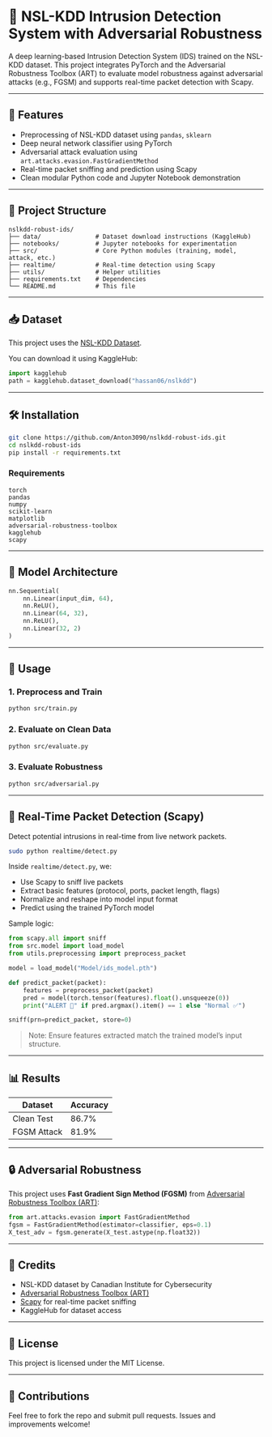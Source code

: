 # 🔐 NSL-KDD Intrusion Detection System with Adversarial Robustness

A deep learning-based Intrusion Detection System (IDS) trained on the NSL-KDD dataset. This project integrates PyTorch and the Adversarial Robustness Toolbox (ART) to evaluate model robustness against adversarial attacks (e.g., FGSM) and supports real-time packet detection with Scapy.

---

## 📌 Features

- Preprocessing of NSL-KDD dataset using `pandas`, `sklearn`
- Deep neural network classifier using PyTorch
- Adversarial attack evaluation using `art.attacks.evasion.FastGradientMethod`
- Real-time packet sniffing and prediction using Scapy
- Clean modular Python code and Jupyter Notebook demonstration

---

## 📁 Project Structure

```
nslkdd-robust-ids/
├── data/               # Dataset download instructions (KaggleHub)
├── notebooks/          # Jupyter notebooks for experimentation
├── src/                # Core Python modules (training, model, attack, etc.)
├── realtime/           # Real-time detection using Scapy
├── utils/              # Helper utilities
├── requirements.txt    # Dependencies
└── README.md           # This file
```

---

## 📥 Dataset

This project uses the [NSL-KDD Dataset](https://www.unb.ca/cic/datasets/nsl.html).

You can download it using KaggleHub:

```python
import kagglehub
path = kagglehub.dataset_download("hassan06/nslkdd")
```

---

## 🛠️ Installation

```bash
git clone https://github.com/Anton3090/nslkdd-robust-ids.git
cd nslkdd-robust-ids
pip install -r requirements.txt
```

### Requirements

```
torch
pandas
numpy
scikit-learn
matplotlib
adversarial-robustness-toolbox
kagglehub
scapy
```

---

## 🧠 Model Architecture

```python
nn.Sequential(
    nn.Linear(input_dim, 64),
    nn.ReLU(),
    nn.Linear(64, 32),
    nn.ReLU(),
    nn.Linear(32, 2)
)
```

---

## 🧪 Usage

### 1. Preprocess and Train

```bash
python src/train.py
```

### 2. Evaluate on Clean Data

```bash
python src/evaluate.py
```

### 3. Evaluate Robustness

```bash
python src/adversarial.py
```

---

## 🔴 Real-Time Packet Detection (Scapy)

Detect potential intrusions in real-time from live network packets.

```bash
sudo python realtime/detect.py
```

Inside `realtime/detect.py`, we:

- Use Scapy to sniff live packets
- Extract basic features (protocol, ports, packet length, flags)
- Normalize and reshape into model input format
- Predict using the trained PyTorch model

Sample logic:

```python
from scapy.all import sniff
from src.model import load_model
from utils.preprocessing import preprocess_packet

model = load_model("Model/ids_model.pth")

def predict_packet(packet):
    features = preprocess_packet(packet)
    pred = model(torch.tensor(features).float().unsqueeze(0))
    print("ALERT 🚨" if pred.argmax().item() == 1 else "Normal ✅")

sniff(prn=predict_packet, store=0)
```

> Note: Ensure features extracted match the trained model’s input structure.

---

## 📊 Results

| Dataset       | Accuracy |
|---------------|----------|
| Clean Test    | 86.7%    |
| FGSM Attack   | 81.9%    |

---

## 🔒 Adversarial Robustness

This project uses **Fast Gradient Sign Method (FGSM)** from [Adversarial Robustness Toolbox (ART)](https://github.com/Trusted-AI/adversarial-robustness-toolbox):

```python
from art.attacks.evasion import FastGradientMethod
fgsm = FastGradientMethod(estimator=classifier, eps=0.1)
X_test_adv = fgsm.generate(X_test.astype(np.float32))
```

---

## 📌 Credits

- NSL-KDD dataset by Canadian Institute for Cybersecurity
- [Adversarial Robustness Toolbox (ART)](https://github.com/Trusted-AI/adversarial-robustness-toolbox)
- [Scapy](https://scapy.net/) for real-time packet sniffing
- KaggleHub for dataset access

---

## 📃 License

This project is licensed under the MIT License.

---

## 🤝 Contributions

Feel free to fork the repo and submit pull requests. Issues and improvements welcome!
